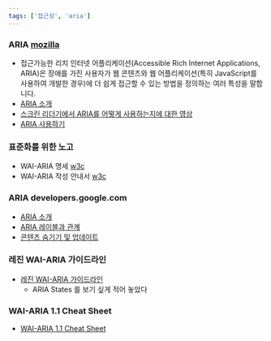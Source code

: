 ```yaml
---
tags: ['접근성', 'aria']
---
```


### ARIA [mozilla](https://developer.mozilla.org/ko/docs/Web/Accessibility/ARIA)

-   접근가능한 리치 인터넷 어플리케이션(Accessible Rich Internet Applications, ARIA)은 장애를 가진 사용자가 웹 콘텐츠와 웹 어플리케이션(특히 JavaScript를 사용하여 개발한 경우)에 더 쉽게 접근할 수 있는 방법을 정의하는 여러 특성을 말합니다.
-   [ARIA 소개](https://developer.mozilla.org/ko/docs/Web/Accessibility/An_overview_of_accessible_web_applications_and_widgets)
-   [스크린 리더기에서 ARIA를 어떻게 사용하는지에 대한 영상](http://zomigi.com/blog/videos-of-screen-readers-using-aria-updated/)
-   [ARIA 사용하기](https://w3c.github.io/using-aria/)

### 표준화를 위한 노고

-   WAI-ARIA 명세 [w3c](https://www.w3.org/TR/wai-aria-1.1/)
-   WAI-ARIA 작성 안내서 [w3c](https://www.w3.org/TR/wai-aria-practices-1.1/)

### ARIA developers.google.com

-   [ARIA 소개](https://developers.google.com/web/fundamentals/accessibility/semantics-aria?hl=ko)
-   [ARIA 레이블과 관계](https://developers.google.com/web/fundamentals/accessibility/semantics-aria/aria-labels-and-relationships?hl=ko)
-   [콘텐츠 숨기기 및 업데이트](https://developers.google.com/web/fundamentals/accessibility/semantics-aria/hiding-and-updating-content?hl=ko)

### 레진 WAI-ARIA 가이드라인

-   [레진 WAI-ARIA 가이드라인](https://github.com/lezhin/accessibility/blob/master/aria/README.md)
    -   ARIA States 를 보기 싶게 적어 놓았다

### WAI-ARIA 1.1 Cheat Sheet

-   [WAI-ARIA 1.1 Cheat Sheet](https://www.digitala11y.com/wai-aria-1-1-cheat-sheet/)
